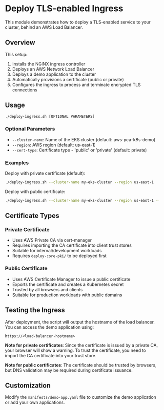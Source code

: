 # Deploy TLS-enabled Ingress

This module demonstrates how to deploy a TLS-enabled service to your cluster, behind an AWS Load Balancer.

## Overview

This setup:
1. Installs the NGINX ingress controller
2. Deploys an AWS Network Load Balancer
3. Deploys a demo application to the cluster
4. Automatically provisions a certificate (public or private)
5. Configures the ingress to process and terminate encrypted TLS connections

## Usage

```bash
./deploy-ingress.sh [OPTIONAL PARAMETERS]
```

### Optional Parameters

- `--cluster-name`: Name of the EKS cluster (default: aws-pca-k8s-demo)
- `--region`: AWS region (default: us-east-1)
- `--cert-type`: Certificate type - 'public' or 'private' (default: private)

### Examples

Deploy with private certificate (default):
```bash
./deploy-ingress.sh --cluster-name my-eks-cluster --region us-east-1
```

Deploy with public certificate:
```bash
./deploy-ingress.sh --cluster-name my-eks-cluster --region us-east-1 --cert-type public
```

## Certificate Types

### Private Certificate
- Uses AWS Private CA via cert-manager
- Requires importing the CA certificate into client trust stores
- Suitable for internal/development workloads
- Requires `deploy-core-pki/` to be deployed first

### Public Certificate
- Uses AWS Certificate Manager to issue a public certificate
- Exports the certificate and creates a Kubernetes secret
- Trusted by all browsers and clients
- Suitable for production workloads with public domains

## Testing the Ingress

After deployment, the script will output the hostname of the load balancer. You can access the demo application using:

```
https://<load-balancer-hostname>
```

**Note for private certificates**: Since the certificate is issued by a private CA, your browser will show a warning. To trust the certificate, you need to import the CA certificate into your trust store.

**Note for public certificates**: The certificate should be trusted by browsers, but DNS validation may be required during certificate issuance.

## Customization

Modify the `manifests/demo-app.yaml` file to customize the demo application or add your own applications.